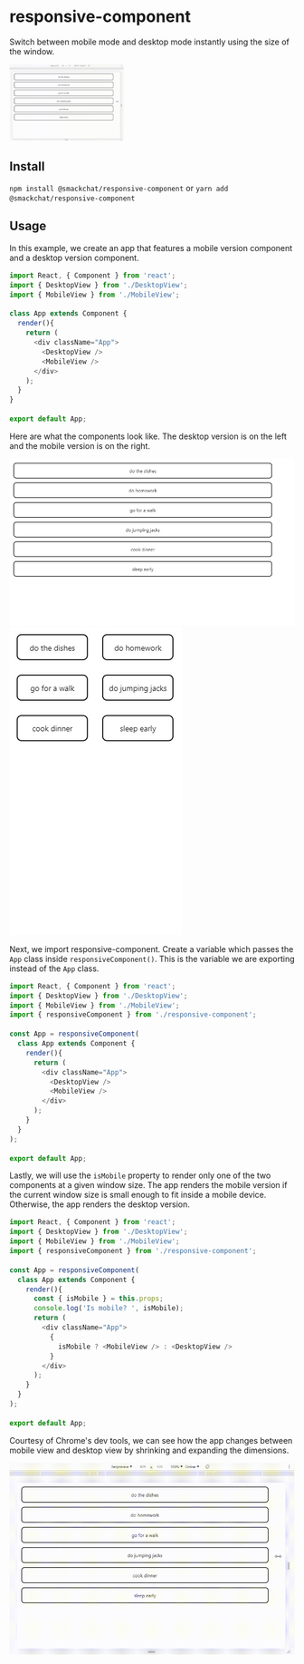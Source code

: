 # responsive-component
Switch between mobile mode and desktop mode instantly using the size of the window. 

<!-- ![gif demo](assets/demo.gif) -->
<img src="assets/demo.gif" alt="demo" width="40%" height="40%">

## Install

`npm install @smackchat/responsive-component` or `yarn add @smackchat/responsive-component`

## Usage
In this example, we create an app that features a mobile version component and a desktop version component. 
```js
import React, { Component } from 'react';
import { DesktopView } from './DesktopView';
import { MobileView } from './MobileView';

class App extends Component {
  render(){
    return (
      <div className="App">
        <DesktopView />
        <MobileView />       
      </div>
    );
  }
}

export default App;
```

Here are what the components look like. The desktop version is on the left and the mobile version is on the right.

<img src="assets/desktop_view.jpg" alt="desktop left"><img src="assets/mobile_view.jpg" alt="mobile right">  

Next, we import responsive-component. Create a variable which passes the `App` class inside `responsiveComponent()`. This is the variable we are exporting instead of the `App` class.

```js
import React, { Component } from 'react';
import { DesktopView } from './DesktopView';
import { MobileView } from './MobileView';
import { responsiveComponent } from './responsive-component';

const App = responsiveComponent(
  class App extends Component {
    render(){
      return (
        <div className="App">
          <DesktopView />
          <MobileView />  
        </div>
      );
    }
  }
);

export default App;
```

Lastly, we will use the `isMobile` property to render only one of the two components at a given window size. The app renders the mobile version if the current window size is small enough to fit inside a mobile device. Otherwise, the app renders the desktop version.

```js
import React, { Component } from 'react';
import { DesktopView } from './DesktopView';
import { MobileView } from './MobileView';
import { responsiveComponent } from './responsive-component';

const App = responsiveComponent(
  class App extends Component {
    render(){
      const { isMobile } = this.props;
      console.log('Is mobile? ', isMobile);
      return (
        <div className="App">
          {
            isMobile ? <MobileView /> : <DesktopView />
          }
        </div>
      );
    }
  }
);

export default App;
```
Courtesy of Chrome's dev tools, we can see how the app changes between mobile view and desktop view by shrinking and expanding the dimensions.

![gif demo](assets/demo.gif)